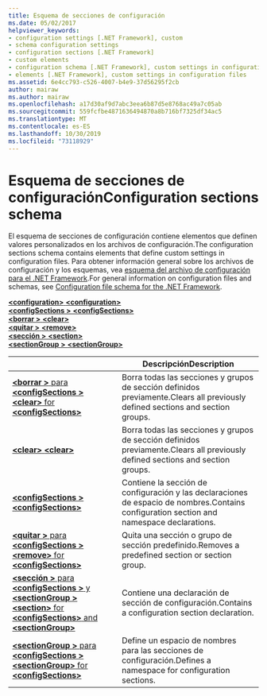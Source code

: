 ```yaml
---
title: Esquema de secciones de configuración
ms.date: 05/02/2017
helpviewer_keywords:
- configuration settings [.NET Framework], custom
- schema configuration settings
- configuration sections [.NET Framework]
- custom elements
- configuration schema [.NET Framework], custom settings in configuration files
- elements [.NET Framework], custom settings in configuration files
ms.assetid: 6e4cc793-c526-4007-b4e9-37d56295f2cb
author: mairaw
ms.author: mairaw
ms.openlocfilehash: a17d30af9d7abc3eea6b87d5e8768ac49a7c05ab
ms.sourcegitcommit: 559fcfbe4871636494870a8b716bf7325df34ac5
ms.translationtype: MT
ms.contentlocale: es-ES
ms.lasthandoff: 10/30/2019
ms.locfileid: "73118929"
---
```

# <a name="configuration-sections-schema"></a><span data-ttu-id="89b9d-102">Esquema de secciones de configuración</span><span class="sxs-lookup"><span data-stu-id="89b9d-102">Configuration sections schema</span></span>

<span data-ttu-id="89b9d-103">El esquema de secciones de configuración contiene elementos que definen valores personalizados en los archivos de configuración.</span><span class="sxs-lookup"><span data-stu-id="89b9d-103">The configuration sections schema contains elements that define custom settings in configuration files.</span></span> <span data-ttu-id="89b9d-104">Para obtener información general sobre los archivos de configuración y los esquemas, vea [esquema del archivo de configuración para el .NET Framework](index.md).</span><span class="sxs-lookup"><span data-stu-id="89b9d-104">For general information on configuration files and schemas, see [Configuration file schema for the .NET Framework](index.md).</span></span>

<span data-ttu-id="89b9d-105">[ **\<configuration>** ](configuration-element.md) </span><span class="sxs-lookup"><span data-stu-id="89b9d-105">[**\<configuration>**](configuration-element.md) </span></span>  
<span data-ttu-id="89b9d-106">[ **\<configSections >** ](configsections-element-for-configuration.md) </span><span class="sxs-lookup"><span data-stu-id="89b9d-106">[**\<configSections>**](configsections-element-for-configuration.md) </span></span>  
<span data-ttu-id="89b9d-107">[ **\<borrar >** ](clear-element-for-configsections.md) </span><span class="sxs-lookup"><span data-stu-id="89b9d-107">[**\<clear>**](clear-element-for-configsections.md) </span></span>  
<span data-ttu-id="89b9d-108">[ **\<quitar >** ](remove-element-for-configsections.md) </span><span class="sxs-lookup"><span data-stu-id="89b9d-108">[**\<remove>**](remove-element-for-configsections.md) </span></span>  
<span data-ttu-id="89b9d-109">[ **\<sección >** ](section-element.md) </span><span class="sxs-lookup"><span data-stu-id="89b9d-109">[**\<section>**](section-element.md) </span></span>  
[<span data-ttu-id="89b9d-110"> **\<sectionGroup >** </span><span class="sxs-lookup"><span data-stu-id="89b9d-110">**\<sectionGroup>**</span></span>](sectiongroup-element-for-configsections.md)

|     | <span data-ttu-id="89b9d-111">Descripción</span><span class="sxs-lookup"><span data-stu-id="89b9d-111">Description</span></span> |
| --- | ----------- |
| [<span data-ttu-id="89b9d-112"> **\<borrar >** para **\<configSections >** </span><span class="sxs-lookup"><span data-stu-id="89b9d-112">**\<clear>** for **\<configSections>**</span></span>](clear-element-for-configsections.md) | <span data-ttu-id="89b9d-113">Borra todas las secciones y grupos de sección definidos previamente.</span><span class="sxs-lookup"><span data-stu-id="89b9d-113">Clears all previously defined sections and section groups.</span></span> |
| [<span data-ttu-id="89b9d-114"> **\<clear>** </span><span class="sxs-lookup"><span data-stu-id="89b9d-114">**\<clear>**</span></span>](clear-element-for-configsections.md) | <span data-ttu-id="89b9d-115">Borra todas las secciones y grupos de sección definidos previamente.</span><span class="sxs-lookup"><span data-stu-id="89b9d-115">Clears all previously defined sections and section groups.</span></span> |
| [<span data-ttu-id="89b9d-116"> **\<configSections >** </span><span class="sxs-lookup"><span data-stu-id="89b9d-116">**\<configSections>**</span></span>](configsections-element-for-configuration.md) | <span data-ttu-id="89b9d-117">Contiene la sección de configuración y las declaraciones de espacio de nombres.</span><span class="sxs-lookup"><span data-stu-id="89b9d-117">Contains configuration section and namespace declarations.</span></span> |
| [<span data-ttu-id="89b9d-118"> **\<quitar >** para **\<configSections >** </span><span class="sxs-lookup"><span data-stu-id="89b9d-118">**\<remove>** for **\<configSections>**</span></span>](remove-element-for-configsections.md) | <span data-ttu-id="89b9d-119">Quita una sección o grupo de sección predefinido.</span><span class="sxs-lookup"><span data-stu-id="89b9d-119">Removes a predefined section or section group.</span></span> |
| [<span data-ttu-id="89b9d-120"> **\<sección >** para **\<configSections >** y **\<sectionGroup >** </span><span class="sxs-lookup"><span data-stu-id="89b9d-120">**\<section>** for **\<configSections>** and **\<sectionGroup>**</span></span>](section-element.md) | <span data-ttu-id="89b9d-121">Contiene una declaración de sección de configuración.</span><span class="sxs-lookup"><span data-stu-id="89b9d-121">Contains a configuration section declaration.</span></span> |
| [<span data-ttu-id="89b9d-122"> **\<sectionGroup >** para **\<configSections >** </span><span class="sxs-lookup"><span data-stu-id="89b9d-122">**\<sectionGroup>** for **\<configSections>**</span></span>](sectiongroup-element-for-configsections.md) | <span data-ttu-id="89b9d-123">Define un espacio de nombres para las secciones de configuración.</span><span class="sxs-lookup"><span data-stu-id="89b9d-123">Defines a namespace for configuration sections.</span></span> |
